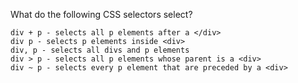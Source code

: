 What do the following CSS selectors select?

    div + p - selects all p elements after a </div>
    div p - selects p elements inside <div>
    div, p - selects all divs and p elements
    div > p - selects all p elements whose parent is a <div>
    div ~ p - selects every p element that are preceded by a <div>

<!-- Correct -->